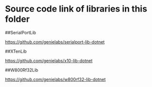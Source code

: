 # Source code link of libraries in this folder

##SerialPortLib 

https://github.com/genielabs/serialport-lib-dotnet

##XTenLib

https://github.com/genielabs/x10-lib-dotnet

##W800Rf32Lib

https://github.com/genielabs/w800rf32-lib-dotnet

